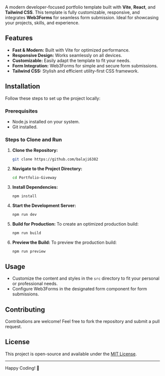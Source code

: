 

A modern developer-focused portfolio template built with **Vite**, **React**, and **Tailwind CSS**. This template is fully customizable, responsive, and integrates **Web3Forms** for seamless form submission. Ideal for showcasing your projects, skills, and experience.


## Features

- **Fast & Modern:** Built with Vite for optimized performance.
- **Responsive Design:** Works seamlessly on all devices.
- **Customizable:** Easily adapt the template to fit your needs.
- **Form Integration:** Web3Forms for simple and secure form submissions.
- **Tailwind CSS:** Stylish and efficient utility-first CSS framework.

## Installation

Follow these steps to set up the project locally:

### Prerequisites

- Node.js installed on your system.
- Git installed.

### Steps to Clone and Run

1. **Clone the Repository:**
   ```bash
   git clone https://github.com/balaji6382
   ```

2. **Navigate to the Project Directory:**
   ```bash
   cd Portfolio-Giveway
   ```

3. **Install Dependencies:**
   ```bash
   npm install
   ```

4. **Start the Development Server:**
   ```bash
   npm run dev
   ```

5. **Build for Production:**
   To create an optimized production build:
   ```bash
   npm run build
   ```

6. **Preview the Build:**
   To preview the production build:
   ```bash
   npm run preview
   ```

## Usage

- Customize the content and styles in the `src` directory to fit your personal or professional needs.
- Configure Web3Forms in the designated form component for form submissions.

## Contributing

Contributions are welcome! Feel free to fork the repository and submit a pull request.

## License

This project is open-source and available under the [MIT License](LICENSE).

---

Happy Coding! 🎉
